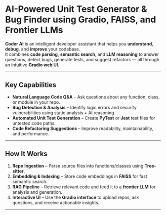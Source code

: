 # AI-Powered Unit Test Generator & Bug Finder using Gradio, FAISS, and Frontier LLMs

**Coder AI** is an intelligent developer assistant that helps you **understand**, **debug**, and **improve** your codebase.  
It combines **code parsing**, **semantic search**, and **LLM reasoning** to answer questions, detect bugs, generate tests, and suggest refactors — all through an intuitive **Gradio web UI**.

---

##  Key Capabilities

- **Natural Language Code Q&A** – Ask questions about any function, class, or module in your repo.
- **Bug Detection & Analysis** – Identify logic errors and security vulnerabilities using static analysis + AI reasoning.
- **Automated Unit Test Generation** – Create **PyTest** or **Jest** test files for untested code paths.
- **Code Refactoring Suggestions** – Improve readability, maintainability, and performance.

---

##  How It Works

1. **Repo Ingestion** – Parse source files into functions/classes using **Tree-sitter**.
2. **Embedding & Indexing** – Store code embeddings in **FAISS** for fast semantic search.
3. **RAG Pipeline** – Retrieve relevant code and feed it to a **frontier LLM** for analysis and generation.
4. **Interactive UI** – Use the **Gradio interface** to upload repos, ask questions, and receive actionable insights.

---

